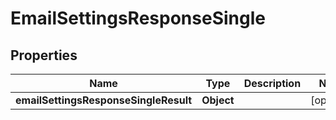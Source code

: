 # EmailSettingsResponseSingle

## Properties
Name | Type | Description | Notes
------------ | ------------- | ------------- | -------------
**emailSettingsResponseSingleResult** | **Object** |  |  [optional]
